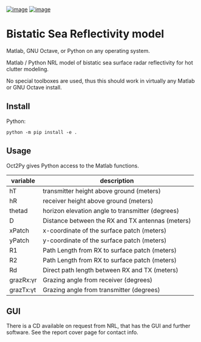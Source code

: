 [![image](https://travis-ci.org/scivision/bistatic-sea-reflectivity.svg?branch=master)](https://travis-ci.org/scivision/bistatic-sea-reflectivity)
[![image](https://coveralls.io/repos/github/scivision/bistatic-sea-reflectivity/badge.svg?branch=master)](https://coveralls.io/github/scivision/bistatic-sea-reflectivity?branch=master)

# Bistatic Sea Reflectivity model

Matlab, GNU Octave, or Python on any operating system.

Matlab / Python NRL model of bistatic sea surface radar reflectivity for
hot clutter modeling.

No special toolboxes are used, thus this should work in virtually any
Matlab or GNU Octave install.

## Install

Python:

    python -m pip install -e .

## Usage

Oct2Py gives Python access to the Matlab functions.

  variable   | description
-------------|--------------------------------------------------
  hT         | transmitter height above ground (meters)
  hR         | receiver height above ground (meters)
  thetad     | horizon elevation angle to transmitter (degrees)
  D          | Distance between the RX and TX antennas (meters)
  xPatch     | x-coordinate of the surface patch (meters)
  yPatch     | y-coordinate of the surface patch (meters)
  R1         | Path Length from RX to surface patch (meters)
  R2         | Path Length from RX to surface patch (meters)
  Rd         | Direct path length between RX and TX (meters)
  grazRx:γr  | Grazing angle from receiver (degrees)
  grazTx:γt  | Grazing angle from transmitter (degrees)

## GUI

There is a CD available on request from NRL, that has the GUI and further software. See the report cover page for contact info.
